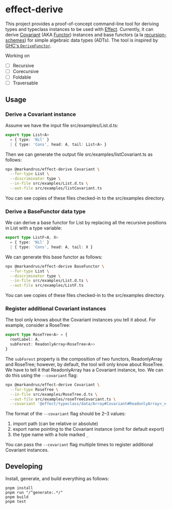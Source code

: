 effect-derive
=============

This project provides a proof-of-concept command-line tool for deriving types
and typeclass instances to be used with [Effect][effect]. Currently, it can
derive [Covariant][covariant] (AKA [Functor][functor]) instances and
base functors (a la [recursion-schemes][recursion_schemes]) for simple algebraic
data types (ADTs). The tool is inspired by [GHC's `DeriveFunctor`][ghc].

Working on

- [ ] Recursive
- [ ] Corecursive
- [ ] Foldable
- [ ] Traversable

Usage
-----

### Derive a Covariant instance

Assume we have the input file src/examples/List.d.ts:

```ts
export type List<A>
  = { type: 'Nil' }
  | { type: 'Cons', head: A, tail: List<A> }
```

Then we can generate the output file src/examples/listCovariant.ts as follows:

```sh
npx @markandrus/effect-derive Covariant \
  --for-type List \
  --discriminator type \
  --in-file src/examples/List.d.ts \
  --out-file src/examples/listCovariant.ts
```

You can see copies of these files checked-in to the src/examples directory.

### Derive a BaseFunctor data type

We can derive a base functor for List by replacing all the recursive positions
in List with a type variable:

```ts
export type ListF<A, X>
  = { type: 'Nil' }
  | { type: 'Cons', head: A, tail: X }
```

We can generate this base functor as follows:

```sh
npx @markandrus/effect-derive BaseFunctor \
  --for-type List \
  --discriminator type \
  --in-file src/examples/List.d.ts \
  --out-file src/examples/ListF.ts
```

You can see copies of these files checked-in to the src/examples directory.

### Register additional Covariant instances

The tool only knows about the Covariant instances you tell it about. For
example, consider a RoseTree:

```ts
export type RoseTree<A> = {
  rootLabel: A,
  subForest: ReadonlyArray<RoseTree<A>>
}
```

The `subForest` property is the composition of two functors, ReadonlyArray and
RoseTree; however, by default, the tool will only know about RoseTree. We have
to tell it that ReadonlyArray has a Covariant instance, too. We can do this
using the `--covariant` flag:

```sh
npx @markandrus/effect-derive Covariant \
  --for-type RoseTree \
  --in-file src/examples/RoseTree.d.ts \
  --out-file src/examples/roseTreeCovariant.ts \
  --covariant '@effect/typeclass/data/Array#Covariant#ReadonlyArray<_>'
```

The format of the `--covariant` flag should be 2–3 values:

1. import path (can be relative or absolute)
2. export name pointing to the Covariant instance (omit for default export)
3. the type name with a hole marked `_`

You can pass the `--covariant` flag multiple times to register additional
Covariant instances.

Developing
----------

Install, generate, and build everything as follows:

```
pnpm install
pnpm run "/^generate:.*/"
pnpm build
pnpm test
```

[effect]: https://github.com/Effect-TS/effect/
[covariant]: https://effect-ts.github.io/effect/typeclass/Covariant.ts.html
[functor]: https://hackage.haskell.org/package/base-4.20.0.1/docs/Data-Functor.html
[recursion_schemes]: https://hackage.haskell.org/package/recursion-schemes
[ghc]: https://gitlab.haskell.org/ghc/ghc/-/wikis/commentary/compiler/derive-functor
